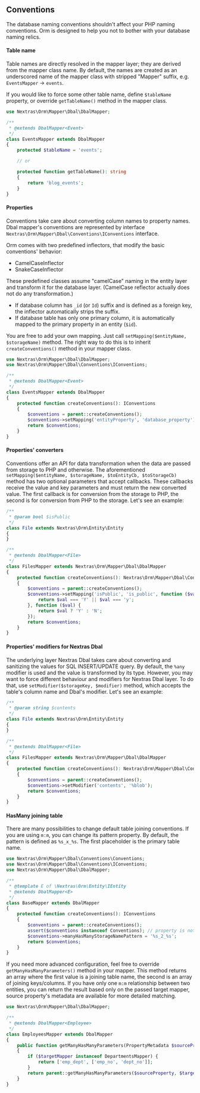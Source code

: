 ## Conventions

The database naming conventions shouldn't affect your PHP naming conventions. Orm is designed to help you not to bother with your database naming relics.


#### Table name

Table names are directly resolved in the mapper layer; they are derived from the mapper class name. By default, the names are created as an underscored name of the mapper class with stripped "Mapper" suffix, e.g. `EventsMapper` -> `events`.

If you would like to force some other table name, define `$tableName` property, or override `getTableName()` method in the mapper class.

```php
use Nextras\Orm\Mapper\Dbal\DbalMapper;

/**
 * @extends DbalMapper<Event>
 */
class EventsMapper extends DbalMapper
{
	protected $tableName = 'events';

	// or

	protected function getTableName(): string
	{
		return 'blog_events';
	}
}
```


#### Properties

Conventions take care about converting column names to property names. Dbal mapper's conventions are represented by interface `Nextras\Orm\Mapper\Dbal\Conventions\IConventions` interface.

Orm comes with two predefined inflectors, that modify the basic conventions' behavior:
- CamelCaseInflector
- SnakeCaseInflector

These predefined classes assume "camelCase" naming in the entity layer and transform it for the database layer. (CamelCase reflector actually does not do any transformation.)

- If database column has `_id` (or `Id`) suffix and is defined as a foreign key, the inflector automatically strips the suffix.
- If database table has only one primary column, it is automatically mapped to the primary property in an entity (`$id`).

You are free to add your own mapping. Just call `setMapping($entityName, $storageName)` method. The right way to do this is to inherit `createConventions()` method in your mapper class.

```php
use Nextras\Orm\Mapper\Dbal\DbalMapper;
use Nextras\Orm\Mapper\Dbal\Conventions\IConventions;

/**
 * @extends DbalMapper<Event>
 */
class EventsMapper extends DbalMapper
{
	protected function createConventions(): IConventions
	{
		$conventions = parent::createConventions();
		$conventions->setMapping('entityProperty', 'database_property');
		return $conventions;
	}
}
```


#### Properties' converters

Conventions offer an API for data transformation when the data are passed from storage to PHP and otherwise. The aforementioned `setMapping($entityName, $storageName, $toEntityCb, $toStorageCb)` method has two optional parameters that accept callbacks. These callbacks receive the value and key parameters and must return the new converted value. The first callback is for conversion from the storage to PHP, the second is for conversion from PHP to the storage. Let's see an example:

```php
/**
 * @param bool $isPublic
 */
class File extends Nextras\Orm\Entity\Entity
{
}

/**
 * @extends DbalMapper<File>
 */
class FilesMapper extends Nextras\Orm\Mapper\Dbal\DbalMapper
{
    protected function createConventions(): Nextras\Orm\Mapper\Dbal\Conventions\IConventions
    {
        $conventions = parent::createConventions();
        $conventions->setMapping('isPublic', 'is_public', function ($val) {
            return $val === 'Y' || $val === 'y';
        }, function ($val) {
            return $val ? 'Y' : 'N';
        });
        return $conventions;
    }
}
```


#### Properties' modifiers for Nextras Dbal

The underlying layer Nextras Dbal takes care about converting and sanitizing the values for SQL INSERT/UPDATE query. By default, the `%any` modifier is used and the value is transformed by its type. However, you may want to force different behaviour and modifiers for Nextras Dbal layer. To do that, use `setModifier($storageKey, $modifier)` method, which accepts the table's column name and Dbal's modifier. Let's see an example:

```php
/**
 * @param string $contents
 */
class File extends Nextras\Orm\Entity\Entity
{
}

/**
 * @extends DbalMapper<File>
 */
class FilesMapper extends Nextras\Orm\Mapper\Dbal\DbalMapper
{
    protected function createConventions(): Nextras\Orm\Mapper\Dbal\Conventions\IConventions
    {
        $conventions = parent::createConventions();
        $conventions->setModifier('contents', '%blob');
        return $conventions;
    }
}
```


#### HasMany joining table

There are many possibilities to change default table joining conventions. If you are using `m:m`, you can change its pattern property. By default, the pattern is defined as `%s_x_%s`. The first placeholder is the primary table name.

```php
use Nextras\Orm\Mapper\Dbal\Conventions\Conventions;
use Nextras\Orm\Mapper\Dbal\Conventions\IConventions;
use Nextras\Orm\Mapper\Dbal\DbalMapper;

/**
 * @template E of \Nextras\Orm\Entity\IEntity
 * @extends DbalMapper<E>
 */
class BaseMapper extends DbalMapper
{
	protected function createConventions(): IConventions
	{
		$conventions = parent::createConventions();
		assert($conventions instanceof Conventions); // property is not available on interface
		$conventions->manyHasManyStorageNamePattern = '%s_2_%s';
		return $conventions;
	}
}
```

If you need more advanced configuration, feel free to override `getManyHasManyParameters()` method in your mapper. This method returns an array where the first value is a joining table name, the second is an array of joining keys/columns. If you have only one `m:m` relationship between two entities, you can return the result based only on the passed target mapper, source property's metadata are available for more detailed matching.

```php
use Nextras\Orm\Mapper\Dbal\DbalMapper;

/**
 * @extends DbalMapper<Employee>
 */
class EmployeesMapper extends DbalMapper
{
	public function getManyHasManyParameters(PropertyMetadata $sourceProperty, DbalMapper $targetMapper): array
	{
		if ($targetMapper instanceof DepartmentsMapper) {
			return ['emp_dept', ['emp_no', 'dept_no']];
		}
		return parent::getManyHasManyParameters($sourceProperty, $targetMapper);
	}
}
```
